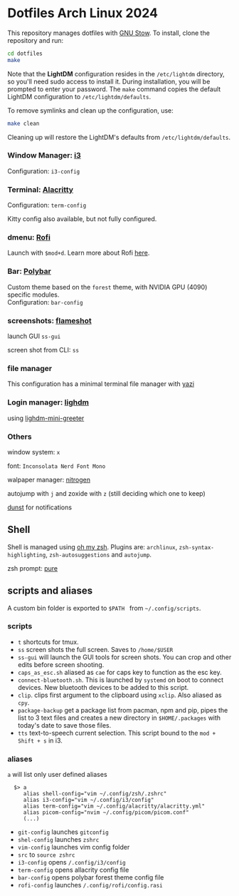 # Dotfiles Arch Linux 2024

This repository manages dotfiles with [GNU Stow](https://www.gnu.org/software/stow/). To install, clone the repository and run:

```bash
cd dotfiles
make
```

Note that the **LightDM** configuration resides in the `/etc/lightdm` directory, so you'll need sudo access to install it. During installation, you will be prompted to enter your password. The `make` command copies the default LightDM configuration to `/etc/lightdm/defaults`.

To remove symlinks and clean up the configuration, use:

```bash
make clean
```
Cleaning up will restore the LightDM's defaults from `/etc/lightdm/defaults`.

### Window Manager: [i3](https://github.com/i3/i3)

Configuration: `i3-config`

### Terminal: [Alacritty](https://github.com/alacritty/alacritty)

Configuration: `term-config`

Kitty config also available, but not fully configured.

### dmenu: [Rofi](https://github.com/davatorium/rofi)

Launch with `$mod+d`. Learn more about Rofi [here](https://github.com/davatorium/rofi).

### Bar: [Polybar](https://github.com/polybar/polybar)
Custom theme based on the `forest` theme, with NVIDIA GPU (4090) specific modules.  
Configuration: `bar-config`

### screenshots: [flameshot](https://github.com/flameshot-org/flameshot)

launch GUI `ss-gui`

screen shot from CLI: `ss`

### file manager

This configuration has a minimal terminal file manager with [yazi](https://github.com/sxyazi/yazi)

### Login manager: [lighdm](https://github.com/canonical/lightdm)

using [lighdm-mini-greeter](https://github.com/prikhi/lightdm-mini-greeter)

### Others

window system: `x`

font: `Inconsolata Nerd Font Mono`

walpaper manager: [nitrogen](https://github.com/l3ib/nitrogen)

autojump with `j` and zoxide with `z` (still deciding which one to keep)

[dunst](https://github.com/dunst-project/dunst) for notifications

## Shell

Shell is managed using [oh my zsh](https://ohmyz.sh/). Plugins are: `archlinux`, `zsh-syntax-highlighting`, `zsh-autosuggestions` and `autojump`.


zsh prompt: [pure](https://github.com/sindresorhus/pure`)

## scripts and aliases

A custom bin folder is exported to `$PATH ` from `~/.config/scripts`.

### scripts

- `t` shortcuts for tmux.
- `ss` screen shots the full screen. Saves to `/home/$USER`
- `ss-gui` will launch the GUI tools for screen shots. You can crop and other edits before screen shooting.
- `caps_as_esc.sh` aliased as `cae` for caps key to function as the esc key.
- `connect-bluetooth.sh`. This is launched by `systemd` on boot to connect devices. New bluetooth devices to be added to this script.
- `clip`. clips first argument to the clipboard using `xclip`. Also aliased as `cpy`.
- `package-backup` get a package list from pacman, npm and pip, pipes the list to 3 text files and creates a new directory in `$HOME/.packages` with today's date to
  save those files.
- `tts` text-to-speech current selection. This script bound to the `mod + Shift + s` in i3.

### aliases

`a` will list only user defined aliases

      $> a
         alias shell-config="vim ~/.config/zsh/.zshrc"
         alias i3-config="vim ~/.config/i3/config"
         alias term-config="vim ~/.config/alacritty/alacritty.yml"
         alias picom-config="nvim ~/.config/picom/picom.conf"
         (...)

- `git-config` launches `gitconfig`
- `shel-config` launches `zshrc`
- `vim-config` launches vim config folder
- `src` to `source zshrc`
- `i3-config` opens `/.config/i3/config`
- `term-config` opens allacrity config file
- `bar-config` opens polybar forest theme config file
- `rofi-config` launches `/.config/rofi/config.rasi`
